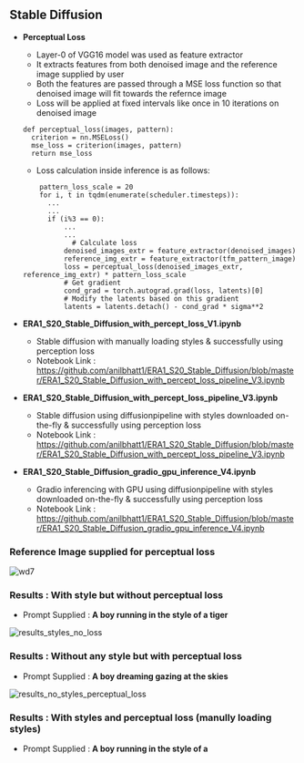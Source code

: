 ## Stable Diffusion

- **Perceptual Loss**
  - Layer-0 of VGG16 model was used as feature extractor
  - It extracts features from both denoised image and the reference image supplied by user
  - Both the features are passed through a MSE loss function so that denoised image will fit towards the refernce image
  - Loss will be applied at fixed intervals like once in 10 iterations on denoised image
  ```
  def perceptual_loss(images, pattern):
    criterion = nn.MSELoss()
    mse_loss = criterion(images, pattern)
    return mse_loss
  ```
  - Loss calculation inside inference is as follows:
  ```
      pattern_loss_scale = 20
      for i, t in tqdm(enumerate(scheduler.timesteps)):
        ...
        ...
        if (i%3 == 0):      
            ...
            ...
              # Calculate loss
            denoised_images_extr = feature_extractor(denoised_images)
            reference_img_extr = feature_extractor(tfm_pattern_image)
            loss = perceptual_loss(denoised_images_extr, reference_img_extr) * pattern_loss_scale
            # Get gradient
            cond_grad = torch.autograd.grad(loss, latents)[0]
            # Modify the latents based on this gradient
            latents = latents.detach() - cond_grad * sigma**2          
  ```

- **ERA1_S20_Stable_Diffusion_with_percept_loss_V1.ipynb**
  - Stable diffusion with manually loading styles & successfully using perception loss
  - Notebook Link : https://github.com/anilbhatt1/ERA1_S20_Stable_Diffusion/blob/master/ERA1_S20_Stable_Diffusion_with_percept_loss_pipeline_V3.ipynb
- **ERA1_S20_Stable_Diffusion_with_percept_loss_pipeline_V3.ipynb** 
  - Stable diffusion using diffusionpipeline with styles downloaded on-the-fly & successfully using perception loss
  - Notebook Link : https://github.com/anilbhatt1/ERA1_S20_Stable_Diffusion/blob/master/ERA1_S20_Stable_Diffusion_with_percept_loss_pipeline_V3.ipynb
- **ERA1_S20_Stable_Diffusion_gradio_gpu_inference_V4.ipynb**
  - Gradio inferencing with GPU using diffusionpipeline with styles downloaded on-the-fly & successfully using perception loss
  - Notebook Link : https://github.com/anilbhatt1/ERA1_S20_Stable_Diffusion/blob/master/ERA1_S20_Stable_Diffusion_gradio_gpu_inference_V4.ipynb

### Reference Image supplied for perceptual loss

![wd7](https://github.com/anilbhatt1/ERA1_S20_Stable_Diffusion/assets/43835604/ed23b3df-fd29-4d3e-bc98-23eb2387b240)

  
### Results : With style but without perceptual loss
  
  - Prompt Supplied : **A boy running in the style of a tiger**
    
![results_styles_no_loss](https://github.com/anilbhatt1/ERA1_S20_Stable_Diffusion/assets/43835604/36b275a8-90a9-420f-8038-469cae1eed7f)

### Results : Without any style but with perceptual loss
  
  - Prompt Supplied : **A boy dreaming gazing at the skies**
    
![results_no_styles_perceptual_loss](https://github.com/anilbhatt1/ERA1_S20_Stable_Diffusion/assets/43835604/904241fe-70b2-480e-8d1e-16489ec4b0dc)

### Results : With styles and perceptual loss (manully loading styles)
  
  - Prompt Supplied : **A boy running in the style of a <style>**
    
![results_styles_perceptual_loss](https://github.com/anilbhatt1/ERA1_S20_Stable_Diffusion/assets/43835604/4c541536-8578-4d9a-ab4a-de622509acc3)

### Results : With styles and perceptual loss (using diffusion pipeline)
  
  - Prompt Supplied : **A boy running in the style of a <style>**
    
![results_styles_pipeline_perceptual_loss](https://github.com/anilbhatt1/ERA1_S20_Stable_Diffusion/assets/43835604/c79ebbac-7bba-499a-afd4-7520c974c3d7)

### Results : Gradio inferencing with GPU T4 (Colab) With styles and perceptual loss (using diffusion pipeline)
  
  - Prompt Supplied : **A toddler gazing at sky in the style of <birb>**

![results_gradio](https://github.com/anilbhatt1/ERA1_S20_Stable_Diffusion/assets/43835604/9453bf38-efb6-4f79-81df-300c18981c1b)
